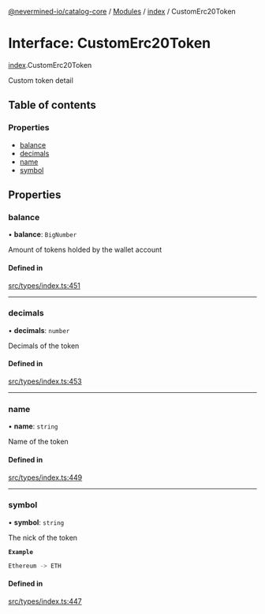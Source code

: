 [@nevermined-io/catalog-core](../README.md) / [Modules](../modules.md) / [index](../modules/index.md) / CustomErc20Token

# Interface: CustomErc20Token

[index](../modules/index.md).CustomErc20Token

Custom token detail

## Table of contents

### Properties

- [balance](index.CustomErc20Token.md#balance)
- [decimals](index.CustomErc20Token.md#decimals)
- [name](index.CustomErc20Token.md#name)
- [symbol](index.CustomErc20Token.md#symbol)

## Properties

### balance

• **balance**: `BigNumber`

Amount of tokens holded by the wallet account

#### Defined in

[src/types/index.ts:451](https://github.com/nevermined-io/components-catalog/blob/f49140f/lib/src/types/index.ts#L451)

___

### decimals

• **decimals**: `number`

Decimals of the token

#### Defined in

[src/types/index.ts:453](https://github.com/nevermined-io/components-catalog/blob/f49140f/lib/src/types/index.ts#L453)

___

### name

• **name**: `string`

Name of the token

#### Defined in

[src/types/index.ts:449](https://github.com/nevermined-io/components-catalog/blob/f49140f/lib/src/types/index.ts#L449)

___

### symbol

• **symbol**: `string`

The nick of the token

**`Example`**

```ts
Ethereum -> ETH
```

#### Defined in

[src/types/index.ts:447](https://github.com/nevermined-io/components-catalog/blob/f49140f/lib/src/types/index.ts#L447)
